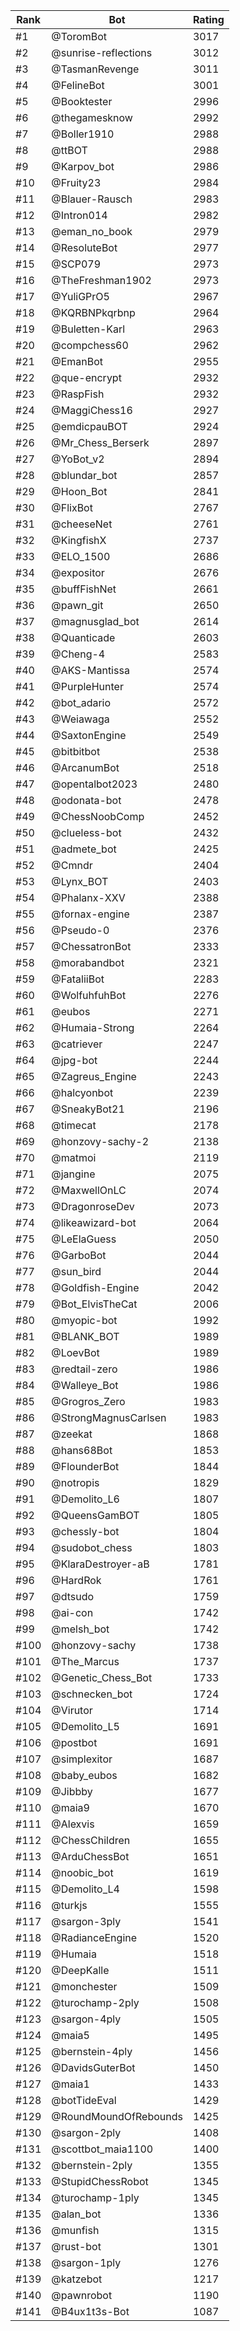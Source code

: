 Rank|Bot|Rating
---|---|---
#1|@ToromBot|3017
#2|@sunrise-reflections|3012
#3|@TasmanRevenge|3011
#4|@FelineBot|3001
#5|@Booktester|2996
#6|@thegamesknow|2992
#7|@Boller1910|2988
#8|@ttBOT|2988
#9|@Karpov_bot|2986
#10|@Fruity23|2984
#11|@Blauer-Rausch|2983
#12|@Intron014|2982
#13|@eman_no_book|2979
#14|@ResoluteBot|2977
#15|@SCP079|2973
#16|@TheFreshman1902|2973
#17|@YuliGPrO5|2967
#18|@KQRBNPkqrbnp|2964
#19|@Buletten-Karl|2963
#20|@compchess60|2962
#21|@EmanBot|2955
#22|@que-encrypt|2932
#23|@RaspFish|2932
#24|@MaggiChess16|2927
#25|@emdicpauBOT|2924
#26|@Mr_Chess_Berserk|2897
#27|@YoBot_v2|2894
#28|@blundar_bot|2857
#29|@Hoon_Bot|2841
#30|@FlixBot|2767
#31|@cheeseNet|2761
#32|@KingfishX|2737
#33|@ELO_1500|2686
#34|@expositor|2676
#35|@buffFishNet|2661
#36|@pawn_git|2650
#37|@magnusglad_bot|2614
#38|@Quanticade|2603
#39|@Cheng-4|2583
#40|@AKS-Mantissa|2574
#41|@PurpleHunter|2574
#42|@bot_adario|2572
#43|@Weiawaga|2552
#44|@SaxtonEngine|2549
#45|@bitbitbot|2538
#46|@ArcanumBot|2518
#47|@opentalbot2023|2480
#48|@odonata-bot|2478
#49|@ChessNoobComp|2452
#50|@clueless-bot|2432
#51|@admete_bot|2425
#52|@Cmndr|2404
#53|@Lynx_BOT|2403
#54|@Phalanx-XXV|2388
#55|@fornax-engine|2387
#56|@Pseudo-0|2376
#57|@ChessatronBot|2333
#58|@morabandbot|2321
#59|@FataliiBot|2283
#60|@WolfuhfuhBot|2276
#61|@eubos|2271
#62|@Humaia-Strong|2264
#63|@catriever|2247
#64|@jpg-bot|2244
#65|@Zagreus_Engine|2243
#66|@halcyonbot|2239
#67|@SneakyBot21|2196
#68|@timecat|2178
#69|@honzovy-sachy-2|2138
#70|@matmoi|2119
#71|@jangine|2075
#72|@MaxwellOnLC|2074
#73|@DragonroseDev|2073
#74|@likeawizard-bot|2064
#75|@LeElaGuess|2050
#76|@GarboBot|2044
#77|@sun_bird|2044
#78|@Goldfish-Engine|2042
#79|@Bot_ElvisTheCat|2006
#80|@myopic-bot|1992
#81|@BLANK_BOT|1989
#82|@LoevBot|1989
#83|@redtail-zero|1986
#84|@Walleye_Bot|1986
#85|@Grogros_Zero|1983
#86|@StrongMagnusCarlsen|1983
#87|@zeekat|1868
#88|@hans68Bot|1853
#89|@FlounderBot|1844
#90|@notropis|1829
#91|@Demolito_L6|1807
#92|@QueensGamBOT|1805
#93|@chessly-bot|1804
#94|@sudobot_chess|1803
#95|@KlaraDestroyer-aB|1781
#96|@HardRok|1761
#97|@dtsudo|1759
#98|@ai-con|1742
#99|@melsh_bot|1742
#100|@honzovy-sachy|1738
#101|@The_Marcus|1737
#102|@Genetic_Chess_Bot|1733
#103|@schnecken_bot|1724
#104|@Virutor|1714
#105|@Demolito_L5|1691
#106|@postbot|1691
#107|@simplexitor|1687
#108|@baby_eubos|1682
#109|@Jibbby|1677
#110|@maia9|1670
#111|@Alexvis|1659
#112|@ChessChildren|1655
#113|@ArduChessBot|1651
#114|@noobic_bot|1619
#115|@Demolito_L4|1598
#116|@turkjs|1555
#117|@sargon-3ply|1541
#118|@RadianceEngine|1520
#119|@Humaia|1518
#120|@DeepKalle|1511
#121|@monchester|1509
#122|@turochamp-2ply|1508
#123|@sargon-4ply|1505
#124|@maia5|1495
#125|@bernstein-4ply|1456
#126|@DavidsGuterBot|1450
#127|@maia1|1433
#128|@botTideEval|1429
#129|@RoundMoundOfRebounds|1425
#130|@sargon-2ply|1408
#131|@scottbot_maia1100|1400
#132|@bernstein-2ply|1355
#133|@StupidChessRobot|1345
#134|@turochamp-1ply|1345
#135|@alan_bot|1336
#136|@munfish|1315
#137|@rust-bot|1301
#138|@sargon-1ply|1276
#139|@katzebot|1217
#140|@pawnrobot|1190
#141|@B4ux1t3s-Bot|1087
